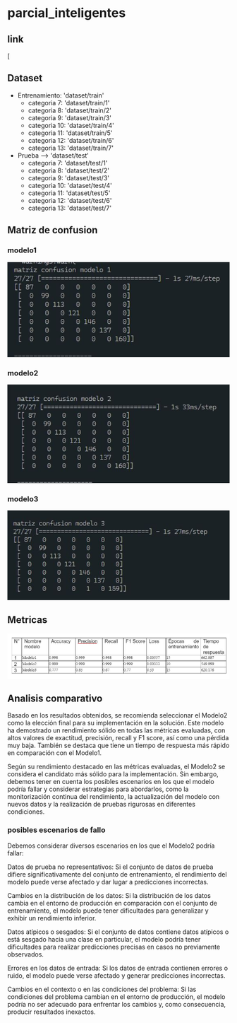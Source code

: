 # parcial_inteligentes

## link 
[![]()

## Dataset
- Entrenamiento: 'dataset/train'
  - categoria 7: 'dataset/train/1' 
  - categoria 8: 'dataset/train/2' 
  - categoria 9: 'dataset/train/3' 
  - categoria 10: 'dataset/train/4' 
  - categoria 11: 'dataset/train/5' 
  - categoria 12: 'dataset/train/6' 
  - categoria 13: 'dataset/train/7' 
- Prueba --> 'dataset/test'
  - categoria 7: 'dataset/test/1' 
  - categoria 8: 'dataset/test/2' 
  - categoria 9: 'dataset/test/3' 
  - categoria 10: 'dataset/test/4' 
  - categoria 11: 'dataset/test/5' 
  - categoria 12: 'dataset/test/6' 
  - categoria 13: 'dataset/test/7' 

## Matriz de confusion
### modelo1
![modelo 1](/img/modelo1.jpg)

### modelo2

![modelo 2](/img/model2.jpg)

### modelo3
![modelo 3](/img/modelo3.jpg)



## Metricas

![texto_alternativo](/img/tabla.jpg)
## Analisis comparativo
Basado en los resultados obtenidos, se recomienda seleccionar el Modelo2 como la elección final para su implementación en la solución. Este modelo ha demostrado un rendimiento sólido en todas las métricas evaluadas, con altos valores de exactitud, precisión, recall y F1 score, así como una pérdida muy baja. También se destaca que tiene un tiempo de respuesta más rápido en comparación con el Modelo1.

Según su rendimiento destacado en las métricas evaluadas, el Modelo2 se considera el candidato más sólido para la implementación. Sin embargo, debemos tener en cuenta los posibles escenarios en los que el modelo podría fallar y considerar estrategias para abordarlos, como la monitorización continua del rendimiento, la actualización del modelo con nuevos datos y la realización de pruebas rigurosas en diferentes condiciones.



### posibles escenarios de fallo
Debemos considerar diversos escenarios en los que el Modelo2 podría fallar:

Datos de prueba no representativos: Si el conjunto de datos de prueba difiere significativamente del conjunto de entrenamiento, el rendimiento del modelo puede verse afectado y dar lugar a predicciones incorrectas.

Cambios en la distribución de los datos: Si la distribución de los datos cambia en el entorno de producción en comparación con el conjunto de entrenamiento, el modelo puede tener dificultades para generalizar y exhibir un rendimiento inferior.

Datos atípicos o sesgados: Si el conjunto de datos contiene datos atípicos o está sesgado hacia una clase en particular, el modelo podría tener dificultades para realizar predicciones precisas en casos no previamente observados.

Errores en los datos de entrada: Si los datos de entrada contienen errores o ruido, el modelo puede verse afectado y generar predicciones incorrectas.

Cambios en el contexto o en las condiciones del problema: Si las condiciones del problema cambian en el entorno de producción, el modelo podría no ser adecuado para enfrentar los cambios y, como consecuencia, producir resultados inexactos.
